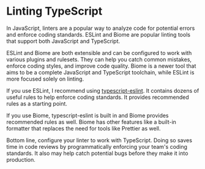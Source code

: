 # Linting TypeScript

In JavaScript, linters are a popular way to analyze code for potential errors and enforce coding standards. ESLint and Biome are popular linting tools that support both JavaScript and TypeScript.

ESLint and Biome are both extensible and can be configured to work with various plugins and rulesets. They can help you catch common mistakes, enforce coding styles, and improve code quality. Biome is a newer tool that aims to be a complete JavaScript and TypeScript toolchain, while ESLint is more focused solely on linting.

If you use ESLint, I recommend using [typescript-eslint](https://typescript-eslint.io/). It contains dozens of useful rules to help enforce coding standards. It provides recommended rules as a starting point.

If you use Biome, typescript-eslint is built in and Biome provides recommended rules as well. Biome has other features like a built-in formatter that replaces the need for tools like Prettier as well.

Bottom line, configure your linter to work with TypeScript. Doing so saves time in code reviews by programmatically enforcing your team's coding standards. It also may help catch potential bugs before they make it into production.
